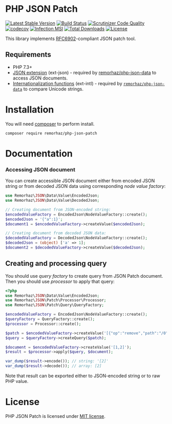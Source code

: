 # PHP JSON Patch

[![Latest Stable Version](https://poser.pugx.org/remorhaz/php-json-patch/v/stable)](https://packagist.org/packages/remorhaz/php-json-patch)
[![Build Status](https://travis-ci.org/remorhaz/php-json-patch.svg?branch=master)](https://travis-ci.org/remorhaz/php-json-patch)
[![Scrutinizer Code Quality](https://scrutinizer-ci.com/g/remorhaz/php-json-patch/badges/quality-score.png?b=master)](https://scrutinizer-ci.com/g/remorhaz/php-json-patch/?branch=master)
[![codecov](https://codecov.io/gh/remorhaz/php-json-patch/branch/master/graph/badge.svg)](https://codecov.io/gh/remorhaz/php-json-patch)
[![Infection MSI](https://badge.stryker-mutator.io/github.com/remorhaz/php-json-patch/master)](https://infection.github.io)
[![Total Downloads](https://poser.pugx.org/remorhaz/php-json-patch/downloads)](https://packagist.org/packages/remorhaz/php-json-patch)
[![License](https://poser.pugx.org/remorhaz/php-json-patch/license)](https://packagist.org/packages/remorhaz/php-json-patch)

This library implements [RFC6902](https://tools.ietf.org/html/rfc6902)-compliant JSON patch tool.

## Requirements
- PHP 7.3+
- [JSON extension](https://www.php.net/manual/en/book.json.php) (ext-json) - required by [remorhaz/php-json-data](https://github.com/remorhaz/php-json-data) to access JSON documents.
- [Internationalization functions](https://www.php.net/manual/en/book.intl.php) (ext-intl) - required by [`remorhaz/php-json-data`](https://github.com/remorhaz/php-json-data) to compare Unicode strings.

# Installation
You will need [composer](https://getcomposer.org) to perform install.
```
composer require remorhaz/php-json-patch
```

# Documentation
### Accessing JSON document
You can create accessible JSON document either from encoded JSON string or from decoded JSON data using corresponding _node value factory_:
```php
use Remorhaz\JSON\Data\Value\EncodedJson;
use Remorhaz\JSON\Data\Value\DecodedJson;

// Creating document from JSON-encoded string:
$encodedValueFactory = EncodedJson\NodeValueFactory::create();
$encodedJson = '{"a":1}';
$document1 = $encodedValueFactory->createValue($encodedJson);

// Creating document from decoded JSON data:
$decodedValueFactory = DecodedJson\NodeValueFactory::create();
$decodedJson = (object) ['a' => 1];
$document2 = $decodedValueFactory->createValue($decodedJson);
```

## Creating and processing query
You should use _query factory_ to create query from JSON Patch document. Then you should use _processor_ to apply that query:
```php
<?php
use Remorhaz\JSON\Data\Value\EncodedJson;
use Remorhaz\JSON\Patch\Processor\Processor;
use Remorhaz\JSON\Patch\Query\QueryFactory;

$encodedValueFactory = EncodedJson\NodeValueFactory::create();
$queryFactory = QueryFactory::create();
$processor = Processor::create();

$patch = $encodedValueFactory->createValue('[{"op":"remove","path":"/0"}]');
$query = $queryFactory->createQuery($patch);

$document = $encodedValueFactory->createValue('[1,2]');
$result = $processor->apply($query, $document);

var_dump($result->encode()); // string: '[2]'
var_dump($result->decode()); // array: [2]
```
Note that result can be exported either to JSON-encoded string or to raw PHP value.

# License
PHP JSON Patch is licensed under [MIT license](./LICENSE).
